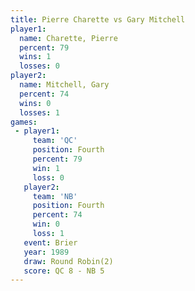 ```yaml
---
title: Pierre Charette vs Gary Mitchell
player1:                
  name: Charette, Pierre
  percent: 79           
  wins: 1               
  losses: 0             
player2:                
  name: Mitchell, Gary  
  percent: 74           
  wins: 0               
  losses: 1             
games:
 - player1:          
     team: 'QC'      
     position: Fourth
     percent: 79     
     win: 1          
     loss: 0         
   player2:          
     team: 'NB'      
     position: Fourth
     percent: 74     
     win: 0          
     loss: 1         
   event: Brier        
   year: 1989          
   draw: Round Robin(2)
   score: QC 8 - NB 5  
---
```

